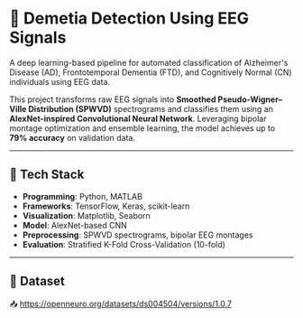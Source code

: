 # 🧠 Demetia Detection Using EEG Signals

A deep learning-based pipeline for automated classification of Alzheimer's Disease (AD), Frontotemporal Dementia (FTD), and Cognitively Normal (CN) individuals using EEG data.

This project transforms raw EEG signals into **Smoothed Pseudo-Wigner–Ville Distribution (SPWVD)** spectrograms and classifies them using an **AlexNet-inspired Convolutional Neural Network**. Leveraging bipolar montage optimization and ensemble learning, the model achieves up to **79% accuracy** on validation data.

---

## 🧰 Tech Stack

- **Programming**: Python, MATLAB
- **Frameworks**: TensorFlow, Keras, scikit-learn
- **Visualization**: Matplotlib, Seaborn
- **Model**: AlexNet-based CNN
- **Preprocessing**: SPWVD spectrograms, bipolar EEG montages
- **Evaluation**: Stratified K-Fold Cross-Validation (10-fold)

---

## 📂 Dataset

📥 https://openneuro.org/datasets/ds004504/versions/1.0.7
